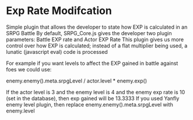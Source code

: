 # Exp Rate Modifcation

Simple plugin that allows the developer to state how EXP is calculated in an SRPG Battle
By default, SRPG_Core.js gives the developer two plugin parameters: Battle EXP rate and Actor EXP Rate
This plugin gives us more control over how EXP is calculated; instead of a flat multiplier being used, a lunatic (javascript eval) code is processed

For example if you want levels to affect the EXP gained in battle against foes we could use:

enemy.enemy().meta.srpgLevel / actor.level * enemy.exp() 

If the actor level is 3 and the enemy level is 4 and the enemy exp rate is 10 (set in the database), then exp gained will be 13.3333
If you used Yanfly enemy level plugin, then replace enemy.enemy().meta.srpgLevel with enemy.level 
